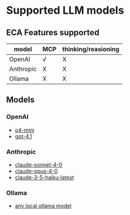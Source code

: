 # Supported LLM models

## ECA Features supported

| model     | MCP | thinking/reasioning |
|-----------|-----|---------------------|
| OpenAI    | √   | X                   |
| Anthropic | X   | X                   |
| Ollama    | X   | X                   |

## Models

### OpenAI

- [o4-mini](https://platform.openai.com/docs/models/o4-mini)
- [gpt-4.1](https://platform.openai.com/docs/models/gpt-4.1)

### Anthropic

- [claude-sonnet-4-0](https://docs.anthropic.com/en/docs/about-claude/models/overview)
- [claude-opus-4-0](https://docs.anthropic.com/en/docs/about-claude/models/overview)
- [claude-3-5-haiku-latest](https://docs.anthropic.com/en/docs/about-claude/models/overview)

### Ollama

- [any local ollama model](https://ollama.com/search)

